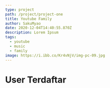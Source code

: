```yaml
---
type: project
path: /project/project-one
title: Youtube Family
author: SakuMyao
date: 2020-12-04T14:40:55.870Z
description: Lorem Ipsum
tags:
  - youtube
  - music
  - family
image: https://i.ibb.co/Kr4vNjV/img-pc-09.jpg
---
```


# User Terdaftar
